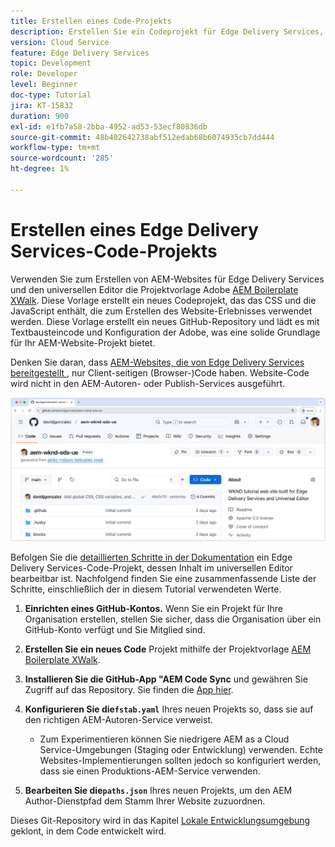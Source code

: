 ```yaml
---
title: Erstellen eines Code-Projekts
description: Erstellen Sie ein Codeprojekt für Edge Delivery Services, das mit dem universellen Editor bearbeitet werden kann.
version: Cloud Service
feature: Edge Delivery Services
topic: Development
role: Developer
level: Beginner
doc-type: Tutorial
jira: KT-15832
duration: 900
exl-id: e1fb7a58-2bba-4952-ad53-53ecf80836db
source-git-commit: 48b402642738abf512edab68b6074935cb7dd444
workflow-type: tm+mt
source-wordcount: '285'
ht-degree: 1%

---
```


# Erstellen eines Edge Delivery Services-Code-Projekts

Verwenden Sie zum Erstellen von AEM-Websites für Edge Delivery Services und den universellen Editor die Projektvorlage Adobe [AEM Boilerplate XWalk](https://github.com/adobe-rnd/aem-boilerplate-xwalk). Diese Vorlage erstellt ein neues Codeprojekt, das das CSS und die JavaScript enthält, die zum Erstellen des Website-Erlebnisses verwendet werden. Diese Vorlage erstellt ein neues GitHub-Repository und lädt es mit Textbausteincode und Konfiguration der Adobe, was eine solide Grundlage für Ihr AEM-Website-Projekt bietet.

Denken Sie daran, dass [AEM-Websites, die von Edge Delivery Services bereitgestellt ](https://experienceleague.adobe.com/en/docs/experience-manager-learn/sites/edge-delivery-services/overview), nur Client-seitigen (Browser-)Code haben. Website-Code wird nicht in den AEM-Autoren- oder Publish-Services ausgeführt.

![Neues Edge Delivery Services-Projekt](./assets/1-new-project/new-project.png)

Befolgen Sie die [detaillierten Schritte in der Dokumentation](https://experienceleague.adobe.com/en/docs/experience-manager-cloud-service/content/edge-delivery/wysiwyg-authoring/edge-dev-getting-started#create-github-project) ein Edge Delivery Services-Code-Projekt, dessen Inhalt im universellen Editor bearbeitbar ist.  Nachfolgend finden Sie eine zusammenfassende Liste der Schritte, einschließlich der in diesem Tutorial verwendeten Werte.

1. **Einrichten eines GitHub-Kontos.** Wenn Sie ein Projekt für Ihre Organisation erstellen, stellen Sie sicher, dass die Organisation über ein GitHub-Konto verfügt und Sie Mitglied sind.
2. **Erstellen Sie ein neues Code** Projekt mithilfe der Projektvorlage [AEM Boilerplate XWalk](https://github.com/adobe-rnd/aem-boilerplate-xwalk).
3. **Installieren Sie die GitHub-App &quot;AEM Code Sync** und gewähren Sie Zugriff auf das Repository. Sie finden die [App hier](https://github.com/apps/aem-code-sync).
4. **Konfigurieren Sie die`fstab.yaml`** Ihres neuen Projekts so, dass sie auf den richtigen AEM-Autoren-Service verweist.

   * Zum Experimentieren können Sie niedrigere AEM as a Cloud Service-Umgebungen (Staging oder Entwicklung) verwenden. Echte Websites-Implementierungen sollten jedoch so konfiguriert werden, dass sie einen Produktions-AEM-Service verwenden.

5. **Bearbeiten Sie die`paths.json`** Ihres neuen Projekts, um den AEM Author-Dienstpfad dem Stamm Ihrer Website zuzuordnen.

Dieses Git-Repository wird in das Kapitel [Lokale Entwicklungsumgebung](https://experienceleague.adobe.com/en/docs/experience-manager-learn/sites/edge-delivery-services/developing/universal-editor/3-local-development-environment) geklont, in dem Code entwickelt wird.
